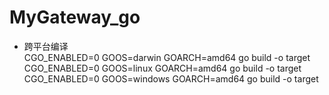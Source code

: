 # MyGateway_go

- 跨平台编译  
  CGO_ENABLED=0 GOOS=darwin GOARCH=amd64 go build -o target
  CGO_ENABLED=0 GOOS=linux GOARCH=amd64 go build -o target
  CGO_ENABLED=0 GOOS=windows GOARCH=amd64 go build -o target